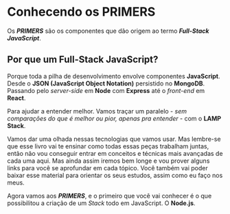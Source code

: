# Conhecendo os PRIMERS

Os _**PRIMERS**_ são os componentes que dão origem ao termo _**Full-Stack JavaScript**_.

## Por que um Full-Stack JavaScript?

Porque toda a pilha de desenvolvimento envolve componentes **JavaScript**. Desde o **JSON (JavaScript Object Notation)** persistido no **MongoDB**. Passando pelo _server-side_ em **Node** com **Express** até o _front-end_ em **React**.

Para ajudar a entender melhor. Vamos traçar um paralelo - _sem comparações do que é melhor ou pior, apenas pra entender_ - com o **LAMP Stack**.

Vamos dar uma olhada nessas tecnologias que vamos usar. Mas lembre-se que esse livro vai te ensinar como todas essas peças trabalham juntas, então não vou conseguir entrar em conceitos e técnicas mais avançadas de cada uma aqui. Mas ainda assim iremos bem longe e vou prover alguns links para você se aprofundar em cada tópico. Você também vai poder baixar esse material para orientar os seus estudos, assim como eu faço nos meus.

Agora vamos aos _**PRIMERS**_, e o primeiro que você vai conhecer é o que possibilitou a criação de um _Stack_ todo em JavaScript. O **Node.js**.
